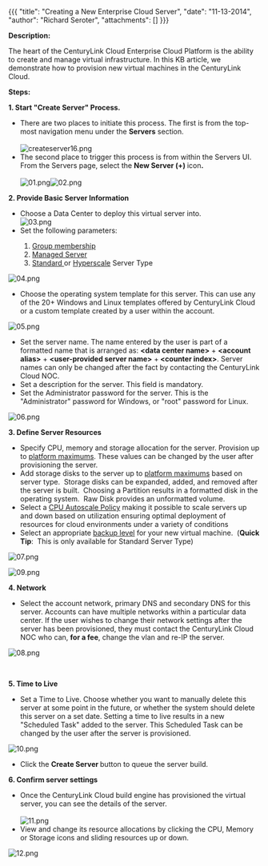 {{{
  "title": "Creating a New Enterprise Cloud Server",
  "date": "11-13-2014",
  "author": "Richard Seroter",
  "attachments": []
}}}

<p><strong>Description:</strong>
</p>
<p>The heart of the CenturyLink Cloud Enterprise Cloud Platform is the ability to create and manage virtual infrastructure. In this KB article, we demonstrate how to provision new virtual machines in the CenturyLink Cloud.</p>
<p><strong>Steps:</strong>
</p>
<div><strong>1. Start "Create Server" Process.</strong>
</div>
<ul>
  <li>There are two places to initiate this process. The first is from the top-most navigation menu under the <strong>Servers</strong> section.
    <br />
    <br /><img src="https://t3n.zendesk.com/attachments/token/4nWmChpcg7AfDt5QDcGoLyuoN/?name=createserver16.png" alt="createserver16.png" />
  </li>
  <li>The second place to trigger this process is from within the Servers UI. From the Servers page, select the <strong>New Server (+) </strong>icon<strong>. </strong>
    <br />
    <br /><img src="https://t3n.zendesk.com/attachments/token/J17PuvEMgJSePQgWApGEtscTj/?name=01.png" alt="01.png" /><img src="https://t3n.zendesk.com/attachments/token/65AvXyfs7BQLgQ7vgpkIke2Ed/?name=02.png" alt="02.png" />
  </li>
</ul>
<div><strong>2. Provide Basic Server Information</strong>
</div>
<ul>
  <li>Choose a Data Center to deploy this virtual server into.
    <br /><img src="https://t3n.zendesk.com/attachments/token/toRhTjyzqx3BUzQffdF8aBoni/?name=03.png" alt="03.png" />
  </li>
  <li>Set the following parameters:</li>
</ul>
<ol>
  <ol>
    <li><a href="http://www.centurylinkcloud.com/products/management/groups" target="_blank">Group membership</a>&nbsp;</li>
    <li><a href="http://www.centurylinkcloud.com/managed-services/operating-systems" target="_blank">Managed Server</a>
    </li>
    <li><a href="http://www.centurylinkcloud.com/products/compute/servers" target="_blank">Standard </a>or <a href="http://www.centurylinkcloud.com/products/compute/hyperscale" target="_blank">Hyperscale</a>&nbsp;Server Type</li>
  </ol>
</ol>
<p><img src="https://t3n.zendesk.com/attachments/token/Ij5TseHU3xH1OVaAxqAny7Y9h/?name=04.png" alt="04.png" />
</p>
<ul>
  <li>Choose the operating system template for this server. This can use any of the 20+ Windows and Linux templates offered by CenturyLink Cloud or a custom template created by a user within the account.</li>
</ul>
<p><img src="https://t3n.zendesk.com/attachments/token/3LqcoKLBAueWJw5lnzNsXwpwI/?name=05.png" alt="05.png" />
</p>
<ul>
  <li>Set the server name. The name entered by the user is part of a formatted name that is arranged as: <strong>&lt;data center name&gt;</strong> + <strong>&lt;account alias&gt;</strong> + <strong>&lt;user-provided server name&gt;</strong> +<strong> &lt;counter index&gt;</strong>.
    Server names can only be changed after the fact by contacting the CenturyLink Cloud NOC.</li>
  <li>Set a description for the server. This field is mandatory.</li>
  <li>Set the Administrator password for the server. This is the "Administrator" password for Windows, or "root" password for Linux.</li>
</ul>
<p><img src="https://t3n.zendesk.com/attachments/token/dl0uRYAhAamj2ioQQcXxo1aeg/?name=06.png" alt="06.png" />
</p>
<div><strong>3. Define Server Resources</strong>
</div>
<ul>
  <li>Specify CPU, memory and storage allocation for the server. Provision up to <a href="https://t3n.zendesk.com/entries/21819996-Cloud-Server-Instance-Size-and-Performance" target="_blank">platform maximums</a>. These values can be changed by the user after
    provisioning the server.</li>
  <li>Add storage disks to the server up to <a href="https://t3n.zendesk.com/entries/21819996-Cloud-Server-Instance-Size-and-Performance" target="_blank">platform maximums</a> based on server type. &nbsp;Storage disks can be expanded, added, and removed after
    the server is built. &nbsp;Choosing a Partition results in a formatted disk in the operating system. &nbsp;Raw Disk provides an unformatted volume. &nbsp;</li>
  <li>Select a <a href="https://t3n.zendesk.com/entries/22032834-Creating-and-Applying-Autoscale-Policies" target="_blank">CPU Autoscale Policy</a>&nbsp;making it possible to scale servers up and down based on utilization ensuring optimal deployment of resources
    for cloud environments under a variety of conditions</li>
  <li>Select an appropriate <a href="https://t3n.zendesk.com/entries/21861680-CenturyLink-Cloud-Backup-and-Recovery-Services" target="_blank">backup level</a> for your new virtual machine. &nbsp;(<strong>Quick Tip</strong>: &nbsp;This is only available for
    Standard Server Type)</li>
</ul>
<p><img src="https://t3n.zendesk.com/attachments/token/Jx5riABL8L9GajDwO14hzgQlK/?name=07.png" alt="07.png" />
</p>
<p><img src="https://t3n.zendesk.com/attachments/token/jvqizpp8svKZQ27jfng78KHuN/?name=09.png" alt="09.png" />
</p>
<div><strong>4. Network</strong>
</div>
<ul>
  <li>Select the account network, primary DNS and secondary DNS for this server. Accounts can have multiple networks within a particular data center. If the user wishes to change their network settings after the server has been provisioned, they must contact
    the CenturyLink Cloud NOC who can, <strong>for a fee</strong>, change the vlan and re-IP the server.</li>
</ul>
<p><img src="https://t3n.zendesk.com/attachments/token/23gQG2zXrcfIpYWPx6DAQ2SmN/?name=08.png" alt="08.png" />
</p>
<p>&nbsp;</p>
<p><strong>5. Time to Live</strong>
</p>
<ul>
  <li>Set a Time to Live. Choose whether you want to manually delete this server at some point in the future, or whether the system should delete this server on a set date. Setting a time to live results in a new "Scheduled Task" added to the server. This
    Scheduled Task can be changed by the user after the server is provisioned.</li>
</ul>
<p><img src="https://t3n.zendesk.com/attachments/token/MI04DqkHMP4JKaq6H9uNfbdcb/?name=10.png" alt="10.png" />
</p>
<ul>
  <li>Click the <strong>Create Server </strong>button to queue the server build.</li>
</ul>
<div><strong>6. Confirm server settings</strong>
</div>
<ul>
  <li>Once the CenturyLink Cloud build engine has provisioned the virtual server, you can see the details of the server.
    <br />
    <br /><img src="https://t3n.zendesk.com/attachments/token/kuFwSYjYAE4DtzWnMjop5ywOH/?name=11.png" alt="11.png" />
  </li>
  <li>View and change its resource allocations by clicking the CPU, Memory or Storage icons and sliding resources up or down.</li>
</ul>
<p><img src="https://t3n.zendesk.com/attachments/token/prswQ5VFYhytgdVXjDIqerRSv/?name=12.png" alt="12.png" />
</p>